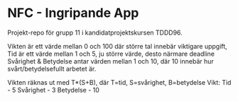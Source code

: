 # NFC - Ingripande App

Projekt-repo för grupp 11 i kandidatprojektskursen TDDD96.


Vikten är ett värde mellan 0 och 100 där större tal innebär viktigare uppgift,
Tid är ett värde mellan 1 och 5, ju större värde, desto närmare deadline
Svårighet & Betydelse antar värden mellan 1 och 10, där 10 innebär hur svårt/betydelsefullt arbetet är.

Vikten räknas ut med T*(S+B), där T=tid, S=svårighet, B=betydelse
Vikt:
Tid - 5
Svårighet - 3
Betydelse - 10